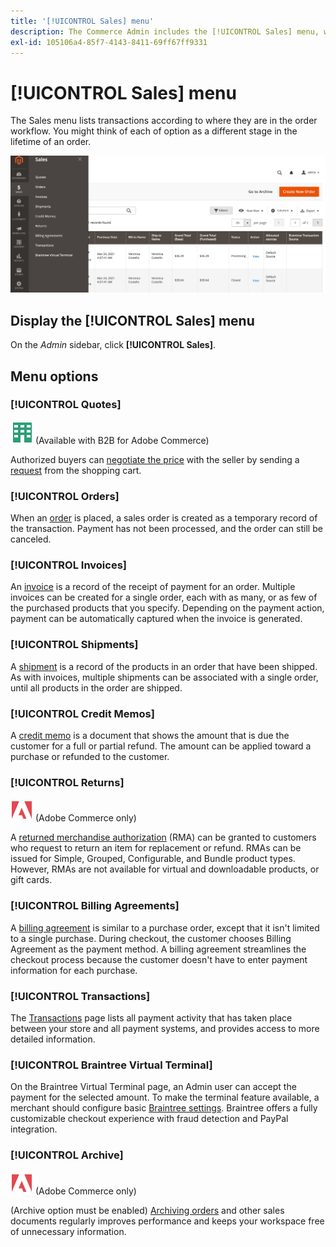 ```yaml
---
title: '[!UICONTROL Sales] menu'
description: The Commerce Admin includes the [!UICONTROL Sales] menu, which provides access to tools for working with orders according to where they are in the workflow.
exl-id: 105106a4-85f7-4143-8411-69ff67ff9331
---
```

# [!UICONTROL Sales] menu

The Sales menu lists transactions according to where they are in the order workflow. You might think of each of option as a different stage in the lifetime of an order.

![Sales menu](./assets/admin-menu-sales.png)<!-- zoom -->

## Display the [!UICONTROL Sales] menu

On the _Admin_ sidebar, click **[!UICONTROL Sales]**.

## Menu options

### [!UICONTROL Quotes]

![B2B for Adobe Commerce](../assets/b2b.svg) (Available with B2B for Adobe Commerce)

Authorized buyers can [negotiate the price](../b2b/quotes.md) with the seller by sending a [request](../b2b/quote-request.md) from the shopping cart.

### [!UICONTROL Orders]

When an [order](orders.md) is placed, a sales order is created as a temporary record of the transaction. Payment has not been processed, and the order can still be canceled.

### [!UICONTROL Invoices]

An [invoice](invoices.md) is a record of the receipt of payment for an order. Multiple invoices can be created for a single order, each with as many, or as few of the purchased products that you specify. Depending on the payment action, payment can be automatically captured when the invoice is generated.

### [!UICONTROL Shipments]

A [shipment](shipments.md) is a record of the products in an order that have been shipped. As with invoices, multiple shipments can be associated with a single order, until all products in the order are shipped.

### [!UICONTROL Credit Memos]

A [credit memo](credit-memos.md) is a document that shows the amount that is due the customer for a full or partial refund. The amount can be applied toward a purchase or refunded to the customer.

### [!UICONTROL Returns]

![Adobe Commerce](../assets/adobe-logo.svg) (Adobe Commerce only)

A [returned merchandise authorization](returns.md) (RMA) can be granted to customers who request to return an item for replacement or refund. RMAs can be issued for Simple, Grouped, Configurable, and Bundle product types. However, RMAs are not available for virtual and downloadable products, or gift cards.

### [!UICONTROL Billing Agreements]

A [billing agreement](paypal-billing-agreements.md) is similar to a purchase order, except that it isn't limited to a single purchase. During checkout, the customer chooses Billing Agreement as the payment method. A billing agreement streamlines the checkout process because the customer doesn't have to enter payment information for each purchase.

### [!UICONTROL Transactions]

The [Transactions](transactions.md) page lists all payment activity that has taken place between your store and all payment systems, and provides access to more detailed information.

### [!UICONTROL Braintree Virtual Terminal]

On the Braintree Virtual Terminal page, an Admin user can accept the payment for the selected amount. To make the terminal feature available, a merchant should configure basic [Braintree settings](braintree.md). Braintree offers a fully customizable checkout experience with fraud detection and PayPal integration.

### [!UICONTROL Archive]

![Adobe Commerce](../assets/adobe-logo.svg) (Adobe Commerce only)

(Archive option must be enabled) [Archiving orders](order-archive.md) and other sales documents regularly improves performance and keeps your workspace free of unnecessary information.
